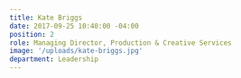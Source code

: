 ```yaml
---
title: Kate Briggs
date: 2017-09-25 10:40:00 -04:00
position: 2
role: Managing Director, Production & Creative Services
image: '/uploads/kate-briggs.jpg'
department: Leadership
---
```

